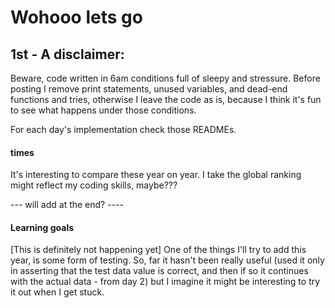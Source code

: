 





# Wohooo lets go


## 1st - A disclaimer: 

Beware, code written in 6am conditions full of sleepy and stressure.
Before posting I remove print statements, unused variables, and dead-end functions and tries, otherwise I leave the code as is, because I think it's fun to see what happens under those conditions.

For each day's implementation check those READMEs.


#### times

It's interesting to compare these year on year. I take the global ranking might reflect my coding skills, maybe???

--- will add at the end? ----


#### Learning goals

[This is definitely not happening yet] 
One of the things I'll try to add this year, is some form of testing. 
So, far it hasn't been really useful (used it only in asserting that the test data value is correct, and then if so it continues with the actual data - from day 2) but I imagine it might be interesting to try it out when I get stuck. 

